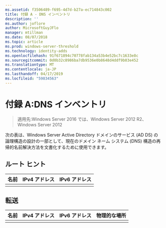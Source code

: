 ```yaml
---
ms.assetid: f3506489-f695-4d7d-b27a-ec714843c002
title: 付録 A - DNS インベントリ
description: ''
ms.author: joflore
author: MicrosoftGuyJFlo
manager: mtillman
ms.date: 08/07/2018
ms.topic: article
ms.prod: windows-server-threshold
ms.technology: identity-adds
ms.openlocfilehash: 91f671894c70778fab134a53b4e52bc7c1633e8c
ms.sourcegitcommit: 0d0b32c8986ba7db9536e0b8648d4ddf9b03e452
ms.translationtype: MT
ms.contentlocale: ja-JP
ms.lasthandoff: 04/17/2019
ms.locfileid: "59834563"
---
```

# <a name="appendix-a-dns-inventory"></a>付録 A:DNS インベントリ

>適用先:Windows Server 2016 では、Windows Server 2012 R2、Windows Server 2012

次の表は、Windows Server Active Directory ドメインのサービス (AD DS) の論理構造の設計の一部として、現在のドメイン ネーム システム (DNS) 構造の再帰的名前解決方法を文書化するために使用できます。  
  
## <a name="root-hints"></a>ルート ヒント  
  
|名前|IPv4 アドレス|IPv6 アドレス|  
|--------|----------------|----------------|  
||||  
  
## <a name="forwarding"></a>転送  
  
|名前|IPv4 アドレス|IPv6 アドレス|物理的な場所|  
|--------|----------------|----------------|---------------------|  
|||||  
